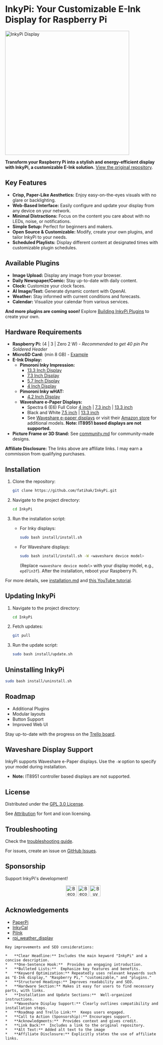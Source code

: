 # InkyPi: Your Customizable E-Ink Display for Raspberry Pi

<img src="./docs/images/inky_clock.jpg" alt="InkyPi Display" width="400"/>

**Transform your Raspberry Pi into a stylish and energy-efficient display with InkyPi, a customizable E-Ink solution.** [View the original repository](https://github.com/fatihak/InkyPi).

## Key Features

*   **Crisp, Paper-Like Aesthetics:** Enjoy easy-on-the-eyes visuals with no glare or backlighting.
*   **Web-Based Interface:** Easily configure and update your display from any device on your network.
*   **Minimal Distractions:** Focus on the content you care about with no LEDs, noise, or notifications.
*   **Simple Setup:** Perfect for beginners and makers.
*   **Open Source & Customizable:** Modify, create your own plugins, and tailor InkyPi to your needs.
*   **Scheduled Playlists:** Display different content at designated times with customizable plugin schedules.

## Available Plugins

*   **Image Upload:** Display any image from your browser.
*   **Daily Newspaper/Comic:** Stay up-to-date with daily content.
*   **Clock:** Customize your clock faces.
*   **AI Image/Text:** Generate dynamic content with OpenAI.
*   **Weather:** Stay informed with current conditions and forecasts.
*   **Calendar:** Visualize your calendar from various services.

**And more plugins are coming soon!** Explore [Building InkyPi Plugins](./docs/building_plugins.md) to create your own.

## Hardware Requirements

*   **Raspberry Pi:** (4 | 3 | Zero 2 W) - *Recommended to get 40 pin Pre Soldered Header*
*   **MicroSD Card:** (min 8 GB) - [Example](https://amzn.to/3G3Tq9W)
*   **E-Ink Display:**
    *   **Pimoroni Inky Impression:**
        *   [13.3 Inch Display](https://collabs.shop/q2jmza)
        *   [7.3 Inch Display](https://collabs.shop/q2jmza)
        *   [5.7 Inch Display](https://collabs.shop/ns6m6m)
        *   [4 Inch Display](https://collabs.shop/cpwtbh)
    *   **Pimoroni Inky wHAT:**
        *   [4.2 Inch Display](https://collabs.shop/jrzqmf)
    *   **Waveshare e-Paper Displays:**
        *   Spectra 6 (E6) Full Color [4 inch](https://www.waveshare.com/4inch-e-paper-hat-plus-e.htm?&aff_id=111126) | [7.3 inch](https://www.waveshare.com/7.3inch-e-paper-hat-e.htm?&aff_id=111126) | [13.3 inch](https://www.waveshare.com/13.3inch-e-paper-hat-plus-e.htm?&aff_id=111126)
        *   Black and White [7.5 inch](https://www.waveshare.com/7.5inch-e-paper-hat.htm?&aff_id=111126) | [13.3 inch](https://www.waveshare.com/13.3inch-e-paper-hat-k.htm?&aff_id=111126)
        *   See [Waveshare e-paper displays](https://www.waveshare.com/product/raspberry-pi/displays/e-paper.htm?&aff_id=111126) or visit their [Amazon store](https://amzn.to/3HPRTEZ) for additional models. **Note: IT8951 based displays are not supported.**
*   **Picture Frame or 3D Stand:** See [community.md](./docs/community.md) for community-made designs.

**Affiliate Disclosure:** The links above are affiliate links. I may earn a commission from qualifying purchases.

## Installation

1.  Clone the repository:

    ```bash
    git clone https://github.com/fatihak/InkyPi.git
    ```

2.  Navigate to the project directory:

    ```bash
    cd InkyPi
    ```

3.  Run the installation script:

    *   For Inky displays:

        ```bash
        sudo bash install/install.sh
        ```

    *   For Waveshare displays:

        ```bash
        sudo bash install/install.sh -W <waveshare device model>
        ```

        (Replace `<waveshare device model>` with your display model, e.g., `epd7in3f`).
After the installation, reboot your Raspberry Pi.

For more details, see [installation.md](./docs/installation.md) and [this YouTube tutorial](https://youtu.be/L5PvQj1vfC4).

## Updating InkyPi

1.  Navigate to the project directory:

    ```bash
    cd InkyPi
    ```

2.  Fetch updates:

    ```bash
    git pull
    ```

3.  Run the update script:

    ```bash
    sudo bash install/update.sh
    ```

## Uninstalling InkyPi

```bash
sudo bash install/uninstall.sh
```

## Roadmap

*   Additional Plugins
*   Modular layouts
*   Button Support
*   Improved Web UI

Stay up-to-date with the progress on the [Trello board](https://trello.com/b/SWJYWqe4/inkypi).

## Waveshare Display Support

InkyPi supports Waveshare e-Paper displays. Use the `-W` option to specify your model during installation.

*   **Note:** IT8951 controller based displays are not supported.

## License

Distributed under the [GPL 3.0 License](./LICENSE).

See [Attribution](./docs/attribution.md) for font and icon licensing.

## Troubleshooting

Check the [troubleshooting guide](./docs/troubleshooting.md).

For issues, create an issue on [GitHub Issues](https://github.com/fatihak/InkyPi/issues).

## Sponsorship

Support InkyPi's development!

<p align="center">
<a href="https://github.com/sponsors/fatihak" target="_blank"><img src="https://user-images.githubusercontent.com/345274/133218454-014a4101-b36a-48c6-a1f6-342881974938.png" alt="Become a Patreon" height="35" width="auto"></a>
<a href="https://www.patreon.com/akzdev" target="_blank"><img src="https://c5.patreon.com/external/logo/become_a_patron_button.png" alt="Become a Patreon" height="35" width="auto"></a>
<a href="https://www.buymeacoffee.com/akzdev" target="_blank"><img src="https://cdn.buymeacoffee.com/buttons/default-orange.png" alt="Buy Me A Coffee" height="35" width="auto"></a>
</p>

## Acknowledgements

*   [PaperPi](https://github.com/txoof/PaperPi)
*   [InkyCal](https://github.com/aceinnolab/Inkycal)
*   [PiInk](https://github.com/tlstommy/PiInk)
*   [rpi_weather_display](https://github.com/sjnims/rpi_weather_display)
```
Key improvements and SEO considerations:

*   **Clear Headline:** Includes the main keyword "InkyPi" and a concise description.
*   **One-Sentence Hook:**  Provides an engaging introduction.
*   **Bulleted Lists:**  Emphasize key features and benefits.
*   **Keyword Optimization:** Repeatedly uses relevant keywords such as "E-Ink display," "Raspberry Pi," "customizable," and "plugins."
*   **Structured Headings:** Improves readability and SEO.
*   **Hardware Section:** Makes it easy for users to find necessary parts, with links.
*   **Installation and Update Sections:**  Well-organized instructions.
*   **Waveshare Display Support:** Clearly outlines compatibility and installation steps.
*   **Roadmap and Trello Link:**  Keeps users engaged.
*   **Call to Action (Sponsorship):** Encourages support.
*   **Acknowledgments:**  Provides context and gives credit.
*   **Link Back:**  Includes a link to the original repository.
*   **Alt Text:** Added alt text to the image
*   **Affiliate Disclosure:** Explicitly states the use of affiliate links.